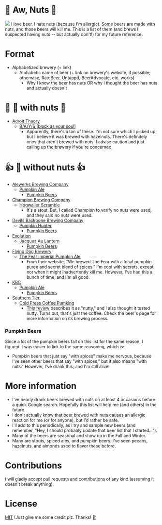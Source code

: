 # :beers: Aw, Nuts :beer:
<img src="https://i.imgur.com/HzTujCL.gif" />
I love beer. I hate nuts (because I'm allergic). Some beers are made with nuts, and those beers will kill me. This is a list of them (and brews I suspected having nuts -- but actually don't!) for my future reference.

# Format
- Alphabetized brewery (+ link)
  - Alphabetic name of beer (+ link on brewery's website, if possible; otherwise, RateBeer, Untappd, BeerAdvocate, etc. works)
    - Why I know the beer has nuts OR why I thought the beer has nuts and actually doesn't

# :no_entry_sign: :beer: with nuts :no_entry_sign:
- [Adroit Theory](https://www.adroit-theory.com)
  - [B/A/Y/S [black as your soul]](https://www.adroit-theory.com/beers)
    - Apparently, there's a ton of these. I'm not sure which I picked up, but I believe it was brewed with hazelnuts. There's definitely ones that aren't brewed with nuts. I advise caution and just calling up the brewery if you're concerned.

# :thumbsup: :beer: without nuts :thumbsup:
- [Alewerks Brewing Company](http://www.alewerks.com)
  - [Pumpkin Ale](http://www.alewerks.com/pumpkin-ale.html)
    - [Pumpkin Beers](https://github.com/jdk2pq/awnuts#pumpkin-beers)
- [Champion Brewing Company](http://championbrewingcompany.com)
  - [Hogwaller Scramble](http://championbrewingcompany.com/beer/)
    - It's a stout. But, I called Champion to verify no nuts were used, and they said no nuts were used. 
- [Devils Backbone Brewing Company](http://dbbrewingcompany.com/beers/pumpkin-hunter/?age-verified=714e596e0b)
  - [Pumpkin Hunter](http://dbbrewingcompany.com/beers/pumpkin-hunter/?age-verified=714e596e0b)
    - [Pumpkin Beers](https://github.com/jdk2pq/awnuts#pumpkin-beers)
- [Evolution](https://www.evolutioncraftbrewing.com)
  - [Jacques Au Lantern](https://www.evolutioncraftbrewing.com/store/Jacques-Au-Lantern/B14597DC-54CD-423D-BAE2-8032F9952CBC)
    - [Pumpkin Beers](https://github.com/jdk2pq/awnuts#pumpkin-beers)
- [Flying Dog Brewery](http://flyingdogbrewery.com)
  - [The Fear Imperial Pumpkin Ale](http://flyingdogbrewery.com/?beers=the-fear)
    - From their website, "We brewed The Fear with a local pumpkin puree and secret blend of spices." I'm cool with secrets, except not when it might inadvertently kill me. However, I've had this a bunch of time, and I'm all good.
- [KBC](http://www.federaljacks.com/ales.html)
  - [Pumpkin Ale](https://www.traderjoes.com/fearless-flyer/article/1332)
    - [Pumpkin Beers](https://github.com/jdk2pq/awnuts#pumpkin-beers)
- [Southern Tier](http://www.stbcbeer.com/)
  - [Cold Press Coffee Pumking](http://www.stbcbeer.com/beer/cold-press-coffee-pumking/)
    - [This review](http://beerstreetjournal.com/southern-tier-cold-press-coffee-pumking/) describes it as "nutty," and I also thought it tasted nutty. Turns out, that's just the coffee. Check the beer's page for more information on its brewing process.

### Pumpkin Beers
Since a lot of the pumpkin beers fall on this list for the same reason, I figured it was easier to link to the same reasoning, which is:
- Pumpkin beers that just say "with spices" make me nervous, because I've seen other beers that say "with spices," but it also means "with nuts." However, I've drank this, and I'm still alive!

# More information
- I've nearly drank beers brewed with nuts on at least 4 occasions before a quick Google search. Hopefully this list will help me (and others) in the future.
- I don't actually know that beer brewed with nuts causes an allergic reaction for me (or for anyone), but I'd rather be safe.
- I'll add to this periodically, as I try and sample new beers (and remember, "Hey, I should probably update that beer list that I started...").
- Many of the beers are seasonal and show up in the Fall and Winter. 
- Many are stouts, spiced ales, and pumpkin beers. I've seen pecans, hazelnuts, and almonds used to flavor these before.

# Contributions
I will gladly accept pull requests and contributions of any kind (assuming it doesn't break anything).

# License
[MIT](https://github.com/jdk2pq/CanIDrinkIt/blob/master/LICENSE.md) (Just give me some credit plz. Thanks! :beers:)
